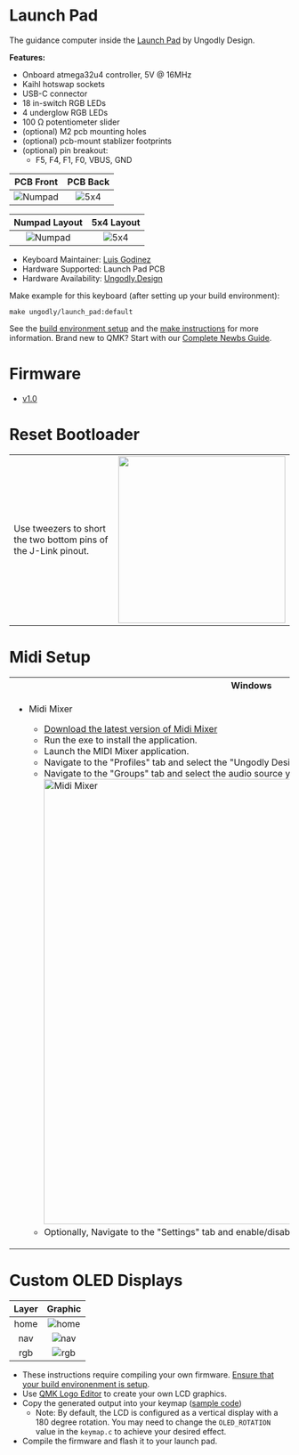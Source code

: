 # Launch Pad
The guidance computer inside the [Launch Pad](https://ungodly.design/products/launch-pad) by Ungodly Design.

**Features:**
* Onboard atmega32u4 controller, 5V @ 16MHz
* Kaihl hotswap sockets
* USB-C connector
* 18 in-switch RGB LEDs
* 4 underglow RGB LEDs
* 100 Ω potentiometer slider
* (optional) M2 pcb mounting holes
* (optional) pcb-mount stablizer footprints
* (optional) pin breakout:
  * F5, F4, F1, F0, VBUS, GND

PCB Front             |  PCB Back
:-------------------------:|:-------------------------:
![Numpad](https://i.imgur.com/f47ZFZZl.png)  |  ![5x4](https://i.imgur.com/wZH76Ppl.png)

Numpad Layout             |  5x4 Layout
:-------------------------:|:-------------------------:
![Numpad](https://i.imgur.com/4XvqCBHl.jpg)  |  ![5x4](https://i.imgur.com/mwtGnPSl.jpg)




* Keyboard Maintainer: [Luis Godinez](https://github.com/luis-godinez)
* Hardware Supported: Launch Pad PCB
* Hardware Availability: [Ungodly.Design](https://ungodly.design/products/launch-pad-pcb)

Make example for this keyboard (after setting up your build environment):

    make ungodly/launch_pad:default

See the [build environment setup](https://docs.qmk.fm/#/getting_started_build_tools) and the [make instructions](https://docs.qmk.fm/#/getting_started_make_guide) for more information. Brand new to QMK? Start with our [Complete Newbs Guide](https://docs.qmk.fm/#/newbs).

# Firmware
- [v1.0](https://github.com/luis-godinez/qmk_firmware/releases/tag/launch_pad)

# Reset Bootloader

<table>
	<tr>
		<td>Use tweezers to short the two bottom pins of the J-Link pinout.</td>
		<td><img src="https://i.imgur.com/ArSIcK0.pngl" width="300"/></td>
	</tr>
</table>

# Midi Setup

<table>
    <tr>
        <th>Windows</th>
        <th>Mac</th>
    </tr>
    <tr>
    	<td valign="top">
    	<ul>
    	    <li>Midi Mixer</li>
        	<ul>
            	<li><a href="https://github.com/jpwilliams/midi-mixer-releases/releases">Download the latest version of Midi Mixer</a></li>
            	<li>Run the exe to install the application.</li><li>Launch the MIDI Mixer application.</li>
            	<li>Navigate to the "Profiles" tab and select the "Ungodly Design Launch Pad" preset.</li>
            	<li>Navigate to the "Groups" tab and select the audio source you would like to control.
            	<br><img src="https://imgur.com/MmdDcTm.pngl" alt="Midi Mixer" width="800"></li>
            	<li>Optionally, Navigate to the "Settings" tab and enable/disable "Logarithmic volume curve".</li>
        	</ul>
    	</ul>
    	</td>
    	<td valign="top">
        	<ul>
            	<li><a href="https://rsjaffe.github.io/MIDI2LR/">Midi2Lightroom</a></li>
            	<li><a href="https://www.orderedbytes.com/controllermate/">ControllerMate</a></li>
        	</ul>
    	</td>
    </tr>
</table>

# Custom OLED Displays

Layer | Graphic
:----:|:----:
home  |  ![home](https://i.imgur.com/tK3u7ZU.png)
nav  |  ![nav](https://i.imgur.com/J0FNZfR.png)
rgb  |  ![rgb](https://i.imgur.com/XK6r6KL.png)

* These instructions require compiling your own firmware. [Ensure that your build environenment is setup](https://beta.docs.qmk.fm/tutorial/newbs_getting_started).
* Use [QMK Logo Editor](https://joric.github.io/qle/) to create your own LCD graphics.
* Copy the generated output into your keymap ([sample code](https://github.com/qmk/qmk_firmware/blob/master/keyboards/ungodly/launch_pad/keymaps/default/keymap.c))
    * Note: By default, the LCD is configured as a vertical display with a 180 degree rotation. You may need to change the `OLED_ROTATION` value in the `keymap.c` to achieve your desired effect.
* Compile the firmware and flash it to your launch pad.
